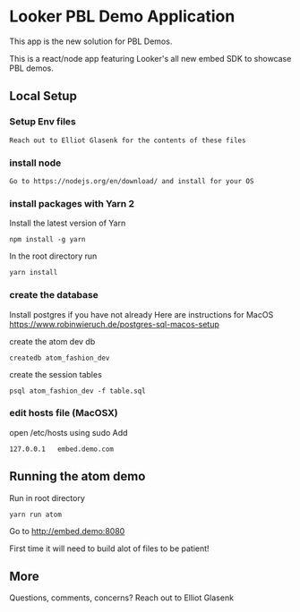 # Looker PBL Demo Application

This app is the new solution for PBL Demos.

This is a react/node app featuring Looker's all new embed SDK to showcase PBL demos.

## Local Setup

### Setup Env files

```
Reach out to Elliot Glasenk for the contents of these files
```

### install node

```
Go to https://nodejs.org/en/download/ and install for your OS
```

### install packages with Yarn 2

Install the latest version of Yarn

```
npm install -g yarn
```

In the root directory run

```
yarn install
```

### create the database

Install postgres if you have not already
Here are instructions for MacOS
https://www.robinwieruch.de/postgres-sql-macos-setup

create the atom dev db

```
createdb atom_fashion_dev
```

create the session tables

```
psql atom_fashion_dev -f table.sql
```

### edit hosts file (MacOSX)

open /etc/hosts using sudo
Add

```
127.0.0.1   embed.demo.com
```

## Running the atom demo

Run in root directory

```
yarn run atom
```

Go to http://embed.demo:8080

First time it will need to build alot of files to be patient!

## More

Questions, comments, concerns? Reach out to Elliot Glasenk
